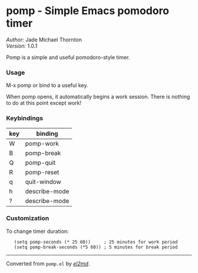 # pomp - Simple Emacs pomodoro timer

_Author:_ Jade Michael Thornton<br>
_Version:_ 1.0.1<br>

Pomp is a simple and useful pomodoro-style timer.

### Usage

 M-x pomp or bind to a useful key.

 When pomp opens, it automatically begins a work session. There is nothing
 to do at this point except work!

### Keybindings

 | key   | binding             |
 |-------|---------------------|
 | W     | pomp-work           |
 | B     | pomp-break          |
 | Q     | pomp-quit           |
 | R     | pomp-reset          |
 | q     | quit-window         |
 | h     | describe-mode       |
 | ?     | describe-mode       |

### Customization

 To change timer duration:

       (setq pomp-seconds (* 25 60))     ; 25 minutes for work period
       (setq pomp-break-seconds (*5 60)) ; 5 minutes for break period


---
Converted from `pomp.el` by [_el2md_](https://gitlab.com/thornjad/el2md).
